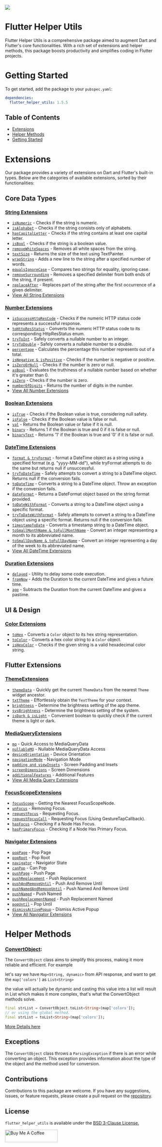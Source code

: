 ![](https://raw.githubusercontent.com/omar-hanafy/flutter_helper_utils/9bb44613da240f408d02a6e745f92e5f88050265/logo.svg)
# Flutter Helper Utils

Flutter Helper Utils is a comprehensive package aimed to augment Dart and Flutter's core functionalities. With a rich set of extensions and helper methods, this package boosts productivity and simplifies coding in Flutter projects.

# Getting Started

To get started, add the package to your `pubspec.yaml`:

```yaml
dependencies:
  flutter_helper_utils: 1.5.5
```

## Table of Contents

- [Extensions](#extensions)
- [Helper Methods](#helper-methods)
- [Getting Started](#getting-started)

# Extensions

Our package provides a variety of extensions on Dart and Flutter's built-in types. Below are the categories of available extensions, sorted by their functionalities:

## Core Data Types

### [String Extensions](https://github.com/omar-hanafy/flutter_helper_utils/blob/main/docs/string_extension.md)

* [`isNumeric`](https://github.com/omar-hanafy/flutter_helper_utils/blob/main/docs/string_extension.md#isNumeric) - Checks if the string is numeric.
* [`isAlphabet`](https://github.com/omar-hanafy/flutter_helper_utils/blob/main/docs/string_extension.md#isAlphabet) - Checks if the string consists only of alphabets.
* [`hasCapitalLetter`](https://github.com/omar-hanafy/flutter_helper_utils/blob/main/docs/string_extension.md#hasCapitalLetter) - Checks if the string contains at least one capital letter.
* [`isBool`](https://github.com/omar-hanafy/flutter_helper_utils/blob/main/docs/string_extension.md#isBool) - Checks if the string is a boolean value.
* [`removeWhiteSpaces`](https://github.com/omar-hanafy/flutter_helper_utils/blob/main/docs/string_extension.md#removeWhiteSpaces) - Removes all white spaces from the string.
* [`textSize`](https://github.com/omar-hanafy/flutter_helper_utils/blob/main/docs/string_extension.md#textSize) - Returns the size of the text using TextPainter.
* [`wrapString`](https://github.com/omar-hanafy/flutter_helper_utils/blob/main/docs/string_extension.md#wrapString) - Adds a new line to the string after a specified number of words.
* [`equalsIgnoreCase`](https://github.com/omar-hanafy/flutter_helper_utils/blob/main/docs/string_extension.md#equalsIgnoreCase) - Compares two strings for equality, ignoring case.
* [`removeSurrounding`](https://github.com/omar-hanafy/flutter_helper_utils/blob/main/docs/string_extension.md#removeSurrounding) - Removes a specified delimiter from both ends of the string, if present.
* [`replaceAfter`](https://github.com/omar-hanafy/flutter_helper_utils/blob/main/docs/string_extension.md#replaceAfter) - Replaces part of the string after the first occurrence of a given delimiter.
* [View All String Extensions](https://github.com/omar-hanafy/flutter_helper_utils/blob/main/docs/string_extension.md)

### [Number Extensions](https://github.com/omar-hanafy/flutter_helper_utils/blob/main/docs/number_extension.md)

* [`isSuccessHttpResCode`](https://github.com/omar-hanafy/flutter_helper_utils/blob/main/docs/number_extension.md#isSuccessHttpResCode) - Checks if the numeric HTTP status code represents a successful response.
* [`toHttpResStatus`](https://github.com/omar-hanafy/flutter_helper_utils/blob/main/docs/number_extension.md#toHttpResStatus) - Converts the numeric HTTP status code to its corresponding HttpResStatus enum.
* [`tryToInt`](https://github.com/omar-hanafy/flutter_helper_utils/blob/main/docs/number_extension.md#tryToInt) - Safely converts a nullable number to an integer.
* [`tryToDouble`](https://github.com/omar-hanafy/flutter_helper_utils/blob/main/docs/number_extension.md#tryToDouble) - Safely converts a nullable number to a double.
* [`percentage`](https://github.com/omar-hanafy/flutter_helper_utils/blob/main/docs/number_extension.md#percentage) - Calculates the percentage this number represents out of a total.
* [`isNegative & isPositive`](https://github.com/omar-hanafy/flutter_helper_utils/blob/main/docs/number_extension.md#isNegative--isPositive) - Checks if the number is negative or positive.
* [`isZeroOrNull`](https://github.com/omar-hanafy/flutter_helper_utils/blob/main/docs/number_extension.md#isZeroOrNull) - Checks if the number is zero or null.
* [`asBool`](https://github.com/omar-hanafy/flutter_helper_utils/blob/main/docs/number_extension.md#asBool) - Evaluates the truthiness of a nullable number based on whether it's greater than 0.
* [`isZero`](https://github.com/omar-hanafy/flutter_helper_utils/blob/main/docs/number_extension.md#isZero) - Checks if the number is zero.
* [`numberOfDigits`](https://github.com/omar-hanafy/flutter_helper_utils/blob/main/docs/number_extension.md#numberOfDigits) - Returns the number of digits in the number.
* [View All Number Extensions](https://github.com/omar-hanafy/flutter_helper_utils/blob/main/docs/number_extension.md)

### [Boolean Extensions](https://github.com/omar-hanafy/flutter_helper_utils/blob/main/docs/bool_extension.md)

* [`isTrue`](https://github.com/omar-hanafy/flutter_helper_utils/blob/main/docs/bool_extension.md#istrue) - Checks if the Boolean value is true, considering null safety.
* [`isFalse`](https://github.com/omar-hanafy/flutter_helper_utils/blob/main/docs/bool_extension.md#isfalse) - Checks if the Boolean value is false or null.
* [`val`](https://github.com/omar-hanafy/flutter_helper_utils/blob/main/docs/bool_extension.md#val) - Returns the Boolean value or false if it is null.
* [`binary`](https://github.com/omar-hanafy/flutter_helper_utils/blob/main/docs/bool_extension.md#binary) - Returns 1 if the Boolean is true and 0 if it is false or null.
* [`binaryText`](https://github.com/omar-hanafy/flutter_helper_utils/blob/main/docs/bool_extension.md#binarytext) - Returns '1' if the Boolean is true and '0' if it is false or null.

### [DateTime Extensions](https://github.com/omar-hanafy/flutter_helper_utils/blob/main/docs/date_time_extension.md)

* [`format & tryFormat`](https://github.com/omar-hanafy/flutter_helper_utils/blob/main/docs/date_time_extension.md#format-and-tryFormat) - format a DateTime object as a string using a specified format (e.g. "yyyy-MM-dd"), while tryFormat attempts to do the same but returns null if unsuccessful.
* [`tryToDateTime`](https://github.com/omar-hanafy/flutter_helper_utils/blob/main/docs/date_time_extension.md#format) - Safely attempts to convert a string to a DateTime object. Returns null if the conversion fails.
* [`toDateTime`](https://github.com/omar-hanafy/flutter_helper_utils/blob/main/docs/date_time_extension.md#toDateTime) - Converts a string to a DateTime object. Throw an exception if the conversion fails.
* [`dateFormat`](https://github.com/omar-hanafy/flutter_helper_utils/blob/main/docs/date_time_extension.md#dateFormat) - Returns a DateFormat object based on the string format provided.
* [`toDateWithFormat`](https://github.com/omar-hanafy/flutter_helper_utils/blob/main/docs/date_time_extension.md#toDateWithFormat) - Converts a string to a DateTime object using a specific format.
* [`tryToDateWithFormat`](https://github.com/omar-hanafy/flutter_helper_utils/blob/main/docs/date_time_extension.md#tryToDateWithFormat) - Safely attempts to convert a string to a DateTime object using a specific format. Returns null if the conversion fails.
* [`timestampToDate`](https://github.com/omar-hanafy/flutter_helper_utils/blob/main/docs/date_time_extension.md#timestampToDate) - Converts a timestamp string to a DateTime object.
* [`toSmallMonthName & toFullMonthName`](https://github.com/omar-hanafy/flutter_helper_utils/blob/main/docs/date_time_extension.md#toSmallMonthName-and-toFullMonthName) - Convert an integer representing a month to its abbreviated name.
* [`toSmallDayName & toFullDayName`](https://github.com/omar-hanafy/flutter_helper_utils/blob/main/docs/date_time_extension.md#toSmallDayName-and-toFullDayName) - Convert an integer representing a day of the week to its abbreviated name.
* [View All DateTime Extensions](https://github.com/omar-hanafy/flutter_helper_utils/blob/main/docs/date_time_extension.md)

### [Duration Extensions](https://github.com/omar-hanafy/flutter_helper_utils/blob/main/docs/duration_extension.md)

* [`delayed`](https://github.com/omar-hanafy/flutter_helper_utils/blob/main/docs/duration_extension.md#delayed) - Utility to delay some code execution.
* [`fromNow`](https://github.com/omar-hanafy/flutter_helper_utils/blob/main/docs/duration_extension.md#fromNow) - Adds the Duration to the current DateTime and gives a future time.
* [`ago`](https://github.com/omar-hanafy/flutter_helper_utils/blob/main/docs/duration_extension.md#ago) - Subtracts the Duration from the current DateTime and gives a pastime.

## UI & Design

### [Color Extensions](https://github.com/omar-hanafy/flutter_helper_utils/blob/main/docs/color_extension.md)

* [`toHex`](https://github.com/omar-hanafy/flutter_helper_utils/blob/main/docs/color_extension.md#toHex) - Converts a `Color` object to its hex string representation.
* [`toColor`](https://github.com/omar-hanafy/flutter_helper_utils/blob/main/docs/color_extension.md#toColor) - Converts a hex color string to a `Color` object.
* [`isHexColor`](https://github.com/omar-hanafy/flutter_helper_utils/blob/main/docs/color_extension.md#isHexColor) - Checks if the given string is a valid hexadecimal color string.

## Flutter Extensions

### [ThemeExtensions](https://github.com/omar-hanafy/flutter_helper_utils/blob/main/docs/theme_extension.md)

* [`themeData`](https://github.com/omar-hanafy/flutter_helper_utils/blob/main/docs/theme_extension.md#themeData) - Quickly get the current `ThemeData` from the nearest `Theme` widget ancestor.
* [`txtTheme`](https://github.com/omar-hanafy/flutter_helper_utils/blob/main/docs/theme_extension.md#txtTheme) - Effortlessly obtain the `TextTheme` for your context.
* [`brightness`](https://github.com/omar-hanafy/flutter_helper_utils/blob/main/docs/theme_extension.md#brightness) - Determine the brightness setting of the app theme.
* [`sysBrightness`](https://github.com/omar-hanafy/flutter_helper_utils/blob/main/docs/theme_extension.md#sysBrightness) - Determine the brightness setting of the system.
* [`isDark & isLight`](https://github.com/omar-hanafy/flutter_helper_utils/blob/main/docs/theme_extension.md#isDark-and-isLight) - Convenient boolean to quickly check if the current theme is light or dark.

### [MediaQueryExtensions](https://github.com/omar-hanafy/flutter_helper_utils/blob/main/docs/media_query_extension.md)

* [`mq`](https://github.com/omar-hanafy/flutter_helper_utils/blob/main/docs/media_query_extension.md#mq) - Quick Access to MediaQueryData
* [`nullableMQ`](https://github.com/omar-hanafy/flutter_helper_utils/blob/main/docs/media_query_extension.md#nullableMQ) - Nullable MediaQueryData Access
* [`deviceOrientation`](https://github.com/omar-hanafy/flutter_helper_utils/blob/main/docs/media_query_extension.md#deviceOrientation) - Device Orientation
* [`navigationMode`](https://github.com/omar-hanafy/flutter_helper_utils/blob/main/docs/media_query_extension.md#navigationMode) - Navigation Mode
* [`padding and viewInsets`](https://github.com/omar-hanafy/flutter_helper_utils/blob/main/docs/media_query_extension.md#padding-and-viewInsets) - Screen Padding and Insets
* [`screenDimensions`](https://github.com/omar-hanafy/flutter_helper_utils/blob/main/docs/media_query_extension.md#screenDimensions) - Screen Dimensions
* [`additionalFeatures`](https://github.com/omar-hanafy/flutter_helper_utils/blob/main/docs/media_query_extension.md#additionalFeatures) - Additional Features
* [View All Media Query Extensions](https://github.com/omar-hanafy/flutter_helper_utils/blob/main/docs/media_query_extension.md)

### [FocusScopeExtensions](https://github.com/omar-hanafy/flutter_helper_utils/blob/main/docs/flutter_ui_extension.md)

* [`focusScope`](https://github.com/omar-hanafy/flutter_helper_utils/blob/main/docs/focus_scope_extension.md#getting-the-nearest-focusscopenode) - Getting the Nearest FocusScopeNode.
* [`unFocus`](https://github.com/omar-hanafy/flutter_helper_utils/blob/main/docs/focus_scope_extension.md#removing-focus) - Removing Focus.
* [`requestFocus`](https://github.com/omar-hanafy/flutter_helper_utils/blob/main/docs/focus_scope_extension.md#requesting-focus) - Requesting Focus.
* [`requestFocusCall`](https://github.com/omar-hanafy/flutter_helper_utils/blob/main/docs/focus_scope_extension.md#requesting-focus) - Requesting Focus (Using GestureTapCallback).
* [`hasFocus`](https://github.com/omar-hanafy/flutter_helper_utils/blob/main/docs/focus_scope_extension.md#checking-if-a-node-has-focus) - Checking if a Node Has Focus.
* [`hasPrimaryFocus`](https://github.com/omar-hanafy/flutter_helper_utils/blob/main/docs/focus_scope_extension.md#checking-if-a-node-has-primary-focus) - Checking if a Node Has Primary Focus.

### [Navigator Extensions](https://github.com/omar-hanafy/flutter_helper_utils/blob/main/docs/navigator_extension.md)

* [`popPage`](https://github.com/omar-hanafy/flutter_helper_utils/blob/main/docs/navigator_extension.md#popPage) - Pop Page
* [`popRoot`](https://github.com/omar-hanafy/flutter_helper_utils/blob/main/docs/navigator_extension.md#popRoot) - Pop Root
* [`navigator`](https://github.com/omar-hanafy/flutter_helper_utils/blob/main/docs/navigator_extension.md#navigator) - Navigator State
* [`canPop`](https://github.com/omar-hanafy/flutter_helper_utils/blob/main/docs/navigator_extension.md#canPop) - Can Pop
* [`pushPage`](https://github.com/omar-hanafy/flutter_helper_utils/blob/main/docs/navigator_extension.md#pushPage) - Push Page
* [`pushReplacement`](https://github.com/omar-hanafy/flutter_helper_utils/blob/main/docs/navigator_extension.md#pushReplacement) - Push Replacement
* [`pushAndRemoveUntil`](https://github.com/omar-hanafy/flutter_helper_utils/blob/main/docs/navigator_extension.md#pushAndRemoveUntil) - Push And Remove Until
* [`pushNamedAndRemoveUntil`](https://github.com/omar-hanafy/flutter_helper_utils/blob/main/docs/navigator_extension.md#pushNamedAndRemoveUntil) - Push Named And Remove Until
* [`pushNamed`](https://github.com/omar-hanafy/flutter_helper_utils/blob/main/docs/navigator_extension.md#pushNamed) - Push Named
* [`pushReplacementNamed`](https://github.com/omar-hanafy/flutter_helper_utils/blob/main/docs/navigator_extension.md#pushReplacementNamed) - Push Replacement Named
* [`popUntil`](https://github.com/omar-hanafy/flutter_helper_utils/blob/main/docs/navigator_extension.md#popUntil) - Pop Until
* [`dismissActivePopup`](https://github.com/omar-hanafy/flutter_helper_utils/blob/main/docs/navigator_extension.md#dismissActivePopup) - Dismiss Active Popup
* [View All Navigator Extensions](https://github.com/omar-hanafy/flutter_helper_utils/blob/main/docs/navigator_extension.md)

# Helper Methods

### [ConvertObject](https://github.com/omar-hanafy/flutter_helper_utils/blob/main/docs/convert_object.md):

The `ConvertObject` class aims to simplify this process, making it more reliable and efficient. For example

let's say we have `Map<String, dynamic>` from API response, and want to get the `map['colors']` as `List<String>`

the value will actually be dynamic and casting this value into a list will result in List<dynamic> which makes it more complex, that's what the ConvertObject methods solve.

```dart
final strList = ConvertObject.toList<String>(map['colors']);
// or using the global method.
final strList = toList<String>(map['colors']);
```

[More Details here](https://github.com/omar-hanafy/flutter_helper_utils/blob/main/docs/convert_object.md)


## Exceptions

The `ConvertObject` class throws a `ParsingException` if there is an error while converting an object. This exception provides information about the type of the object and the method used for conversion.

## Contributions

Contributions to this package are welcome. If you have any suggestions, issues, or feature requests, please create a pull request on the [repository](https://github.com/omar-hanafy/flutter_helper_utils).

## License

`flutter_helper_utils` is available under the [BSD 3-Clause License.](https://opensource.org/license/bsd-3-clause/)

<a href="https://www.buymeacoffee.com/omar.hanafy" target="_blank"><img src="https://cdn.buymeacoffee.com/buttons/default-orange.png" alt="Buy Me A Coffee" height="41" width="174"></a>
